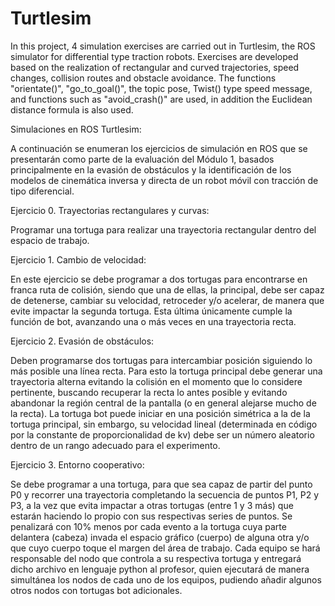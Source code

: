 # Turtlesim

In this project, 4 simulation exercises are carried out in Turtlesim, the ROS simulator for differential type traction robots. Exercises are developed based on the realization of rectangular and curved trajectories, speed changes, collision routes and obstacle avoidance. The functions "orientate()", "go_to_goal()", the topic pose, Twist() type speed message, and functions such as "avoid_crash()" are used, in addition the Euclidean distance formula is also used.

Simulaciones en ROS Turtlesim:

A continuación se enumeran los ejercicios de simulación en ROS que se presentarán como parte de la evaluación del Módulo 1, basados principalmente en la evasión de obstáculos y la identificación de los modelos de cinemática inversa y directa de un robot móvil con tracción de tipo diferencial.

Ejercicio 0. Trayectorias rectangulares y curvas:

Programar una tortuga para realizar una trayectoria rectangular dentro del espacio de trabajo.

Ejercicio 1. Cambio de velocidad:

En este ejercicio se debe programar a dos tortugas para encontrarse en franca ruta de colisión, siendo que una de ellas, la principal, debe ser capaz de detenerse, cambiar su velocidad, retroceder y/o acelerar, de manera que evite impactar la segunda tortuga. Esta última únicamente cumple la función de bot, avanzando una o más veces en una trayectoria recta.

Ejercicio 2. Evasión de obstáculos:

Deben programarse dos tortugas para intercambiar posición siguiendo lo más posible una línea recta. Para esto la tortuga principal debe generar una trayectoria alterna evitando la colisión en el momento que lo considere pertinente, buscando recuperar la recta lo antes posible y evitando abandonar la región central de la pantalla (o en general alejarse mucho de la recta). La tortuga bot puede iniciar en una posición simétrica a la de la tortuga principal, sin embargo, su velocidad lineal (determinada en código por la constante de proporcionalidad de kv) debe ser un número aleatorio dentro de un rango adecuado para el experimento.

Ejercicio 3. Entorno cooperativo:

Se debe programar a una tortuga, para que sea capaz de partir del punto P0 y recorrer una trayectoria completando la secuencia de puntos P1, P2 y P3, a la vez que evita impactar a otras tortugas (entre 1 y 3 más) que estarán haciendo lo propio con sus respectivas series de puntos. Se penalizará con 10% menos por cada evento a la tortuga cuya parte delantera (cabeza) invada el espacio gráfico (cuerpo) de alguna otra y/o que cuyo cuerpo toque el margen del área de trabajo. Cada equipo se hará responsable del nodo que controla a su respectiva tortuga y entregará dicho archivo en lenguaje python al profesor, quien ejecutará de manera simultánea los nodos de cada uno de los equipos, pudiendo añadir algunos otros nodos con tortugas bot adicionales.

